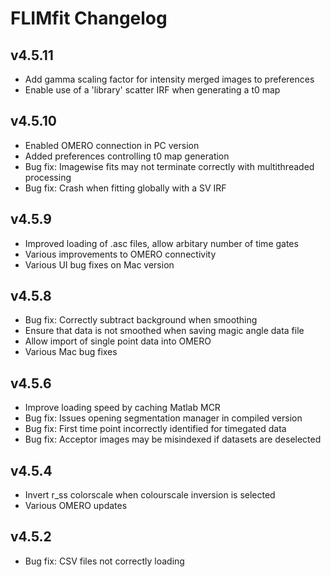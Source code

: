 FLIMfit Changelog
=================

v4.5.11
-------
- Add gamma scaling factor for intensity merged images to preferences
- Enable use of a 'library' scatter IRF when generating a t0 map 

v4.5.10
-------
- Enabled OMERO connection in PC version
- Added preferences controlling t0 map generation
- Bug fix: Imagewise fits may not terminate correctly with multithreaded processing
- Bug fix: Crash when fitting globally with a SV IRF

v4.5.9
-------
- Improved loading of .asc files, allow arbitary number of time gates
- Various improvements to OMERO connectivity
- Various UI bug fixes on Mac version

v4.5.8
-------
- Bug fix: Correctly subtract background when smoothing
- Ensure that data is not smoothed when saving magic angle data file
- Allow import of single point data into OMERO
- Various Mac bug fixes

v4.5.6
-------
- Improve loading speed by caching Matlab MCR
- Bug fix: Issues opening segmentation manager in compiled version
- Bug fix: First time point incorrectly identified for timegated data
- Bug fix: Acceptor images may be misindexed if datasets are deselected

v4.5.4
-------
- Invert r_ss colorscale when colourscale inversion is selected
- Various OMERO updates

v4.5.2
-------
- Bug fix: CSV files not correctly loading